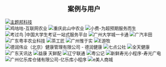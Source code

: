<h2 align="center">案例与用户</h2>

[![主题邦科技][0]](http://zhutibang.cn)  
![鸡咕咕-互联网农业][1] 
![重庆此山中农业][2] 
![小费-为超预期服务而生][3]
![考过鸟 |中国大学生考证一站式服务平台][5]
![广州大学城一卡通][6]
![广汽丰田][7]
![广东粤丰农业科技][8]
![茶工匠][9]
![广州惟于实][10]
![E游牧][11]
![德润伟业（北京）健康管理有限公司 - 德润健康][12]
![七点公社][13]
![全天健康][14]
![广东天讯达][15]
![益康 天鲜配][16]
![辽宁联通][17]
![粤公记][18]
![新鲜寿光小程序-寿光广电][19]
![广州亿乐库仓储有限公司-亿乐库小程序][20]
![e美人商城][21]



[0]: https://dn-coding-net-production-pp.qbox.me/da8e8b23-f828-4f13-9465-d5442890845c.png
[1]: https://dn-coding-net-production-pp.qbox.me/93eaaf4e-a6f4-4c19-9ea7-0ddc0c8463de.png
[2]: https://dn-coding-net-production-pp.qbox.me/6af1d882-aad2-41bc-917e-a1862dff4096.png
[3]: https://dn-coding-net-production-pp.qbox.me/ea0d288c-d209-4bf8-a161-79485eae0006.png
[4]: http://xiaofeiapp.com/
[5]: https://dn-coding-net-production-pp.qbox.me/cb23311e-4b13-4e95-b16f-2e1413e62449.png
[6]: https://dn-coding-net-production-pp.qbox.me/6d1db4af-b182-48c5-9205-8f9d0971be66.png
[7]: https://dn-coding-net-production-pp.qbox.me/1ff380f0-48a1-4c07-bd4b-1c9de957b3a9.png
[8]: https://dn-coding-net-production-pp.qbox.me/66b8127d-3521-4b88-a6ca-71adcd422b80.png
[9]: https://dn-coding-net-production-pp.qbox.me/d36210f7-409b-4524-8383-fe7f01516b8e.png
[10]: https://dn-coding-net-production-static.qbox.me/380095a4-a820-4331-8a2e-faa506b3e013.jpeg
[11]: https://dn-coding-net-production-pp.qbox.me/141018e9-1ac0-4f1d-a01a-709e29ced03b.png
[12]: https://dn-coding-net-production-pp.qbox.me/528b9be1-1be6-4272-8c95-4679bd2e9cb1.png
[13]: https://dn-coding-net-production-pp.qbox.me/187d349d-8538-4e4a-ab8d-b94e67ddc577.png
[14]: https://dn-coding-net-production-pp.qbox.me/e3ebf98d-87d6-4bd5-9c4e-c4bcb0bc5f99.jpg
[15]: https://dn-coding-net-production-pp.qbox.me/83543636-19fe-4384-8234-f7b77c6a1ce3.png
[16]: https://dn-coding-net-production-pp.qbox.me/5c89dd48-9d6e-4107-b25a-9700ee2d0f60.png
[17]: https://dn-coding-net-production-pp.qbox.me/91d1ad20-ef26-4463-bcbf-9b3af0c174d4.png
[18]: https://dn-coding-net-production-static.qbox.me/d50a576c-87c7-4990-a114-0da0841721ad.png
[19]: https://dn-coding-net-production-pp.qbox.me/309520d1-8d88-4f06-a270-6d39ad79fcff.png
[20]: https://dn-coding-net-production-pp.qbox.me/e3db9a94-8cfa-425e-a4d2-47cabdc7e652.png
[21]: https://dn-coding-net-production-pp.qbox.me/598cdd24-4e25-499f-8eeb-4b03a9a3c8fa.png


